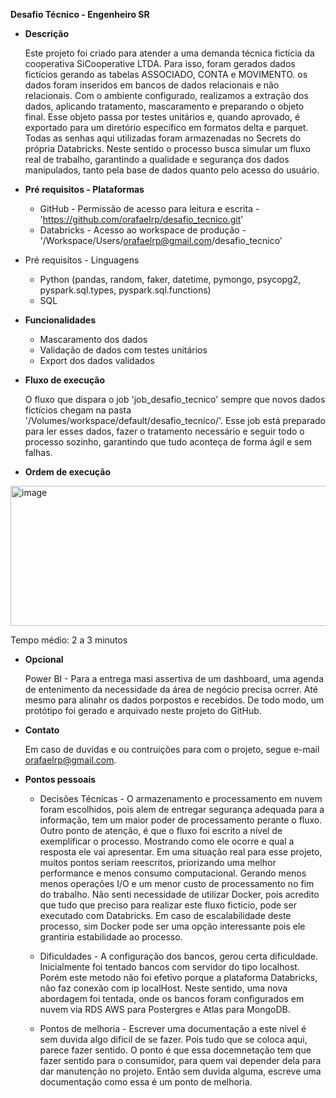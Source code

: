 **Desafio Técnico - Engenheiro SR**

* **Descrição**

  Este projeto foi criado para atender a uma demanda técnica fictícia da cooperativa SiCooperative LTDA. Para isso, foram gerados dados fictícios gerando as tabelas ASSOCIADO, CONTA e MOVIMENTO. os dados foram inseridos em bancos de dados relacionais e não relacionais. Com o ambiente configurado, realizamos a extração dos dados, aplicando tratamento, mascaramento e preparando o objeto final. Esse objeto passa por testes unitários e, quando aprovado, é exportado para um diretório específico em formatos delta e parquet. Todas as senhas aqui utilizadas foram armazenadas no Secrets do própria Databricks. Neste sentido o processo busca simular um fluxo real de trabalho, garantindo a qualidade e segurança dos dados manipulados, tanto pela base de dados quanto  pelo acesso do usuário.

* **Pré requisitos - Plataformas**

  - GitHub - Permissão de acesso para leitura e escrita - 'https://github.com/orafaelrp/desafio_tecnico.git'
  - Databricks - Acesso ao workspace de produção - '/Workspace/Users/orafaelrp@gmail.com/desafio_tecnico'

* Pré requisitos - Linguagens
  - Python (pandas, random, faker, datetime, pymongo, psycopg2, pyspark.sql.types, pyspark.sql.functions)
  - SQL

* **Funcionalidades**

  - Mascaramento dos dados
  - Validação de dados com testes unitários
  - Export dos dados validados

* **Fluxo de execução**

  O fluxo que dispara o job 'job_desafio_tecnico' sempre que novos dados fictícios chegam na pasta '/Volumes/workspace/default/desafio_tecnico/'. Esse job está preparado para ler esses dados, fazer o tratamento necessário e seguir todo o processo sozinho, garantindo que tudo aconteça de forma ágil e sem falhas.


* **Ordem de execução**

 <img width="864" height="224" alt="image" src="https://github.com/user-attachments/assets/6fab9180-f7ae-4f64-a20c-dd5e837defab" />
  
  Tempo médio: 2 a 3 minutos

* **Opcional**

  Power BI - Para a entrega masi assertiva de um dashboard, uma agenda de entenimento da necessidade da área de negócio precisa ocrrer. Até mesmo para alinahr os dados porpostos e recebidos. De todo modo, um protótipo foi gerado e arquivado neste projeto do GitHub.

* **Contato**

  Em caso de duvidas e ou contruições para com o projeto, segue e-mail orafaelrp@gmail.com.

* **Pontos pessoais**

  * Decisões Técnicas - O armazenamento e processamento em nuvem foram escolhidos, pois alem de entregar segurança adequada para a informação, tem um maior poder de processamento perante o fluxo. Outro ponto de atenção, é que o fluxo foi escrito a nível de exemplificar o processo. Mostrando como ele ocorre e qual a resposta ele vai apresentar. Em uma situação real para esse projeto, muitos pontos seriam reescritos, priorizando uma melhor performance e menos consumo computacional. Gerando menos menos operações I/O e um menor custo de processamento no fim do trabalho. Não senti necessidade de utilizar Docker, pois acredito que tudo que preciso para realizar este fluxo ficticio, pode ser executado com Databricks. Em caso de escalabilidade deste processo, sim Docker pode ser uma opção interessante pois ele grantiria estabilidade ao processo.

  * Dificuldades - A configuração dos bancos, gerou certa dificuldade. Inicialmente foi tentado bancos com servidor do tipo localhost. Porém este metodo não foi efetivo porque a plataforma Databricks, não faz conexão com ip localHost. Neste sentido, uma nova abordagem foi tentada, onde os bancos foram configurados em nuvem via RDS AWS para Postergres e Atlas para MongoDB.

  * Pontos de melhoria - Escrever uma documentação a este nível é sem duvida algo dificil de se fazer. Pois tudo que se coloca aqui, parece fazer sentido. O ponto é que essa docemnetação tem que fazer sentido para o consumidor, para quem vai depender dela para dar manutenção no projeto. Então sem duvida alguma, escreve uma documentação como essa é um ponto de melhoria. 
